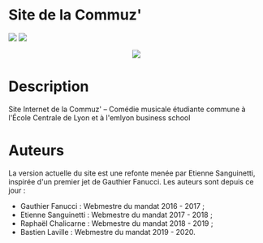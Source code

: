 # Site de la Commuz'

![](https://img.shields.io/github/last-commit/commuzlyon/site.svg)
![](https://img.shields.io/github/languages/code-size/commuzlyon/site.svg)

<div align="center">
  <img src="https://www.ec-lyon.fr/sites/default/files/styles/full/public/logo_commuz.png">
</div>

# Description

Site Internet de la Commuz' – Comédie musicale étudiante commune à l'École Centrale de Lyon et à l'emlyon business school

# Auteurs

La version actuelle du site est une refonte menée par Etienne Sanguinetti, inspirée d'un premier jet de Gauthier Fanucci. Les auteurs sont depuis ce jour :

- Gauthier Fanucci : Webmestre du mandat 2016 - 2017 ;
- Etienne Sanguinetti : Webmestre du mandat 2017 - 2018 ;
- Raphaël Chalicarne : Webmestre du mandat 2018 - 2019 ;
- Bastien Laville : Webmestre du mandat 2019 - 2020.
